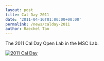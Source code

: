 ```yaml
---
layout: post
title: Cal Day 2011
date: '2011-04-16T01:00:00+00:00'
permalink: /news/calday-2011
author: Raechel Tan
---
```

<p>The 2011 Cal Day Open Lab in the MSC Lab.</p><p class="indent"><a href="{{ site.baseurl }}/assets/images/posts/2011CalDay.jpg" ><img src="{{ site.baseurl }}/assets/images/posts/2011CalDays.jpg" alt="2011 Cal Day" border="0"></a></p>

